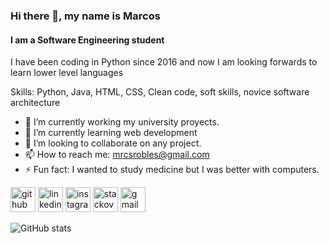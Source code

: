 ### Hi there 👋, my name is Marcos 
#### I am a Software Engineering student

I have been coding in Python since 2016 and now I am looking forwards to learn lower level languages

Skills: Python, Java, HTML, CSS, Clean code, soft skills, novice software architecture

- 🔭 I’m currently working my university proyects. 
- 🌱 I’m currently learning web development 
- 👯 I’m looking to collaborate on any project. 
- 📫 How to reach me: mrcsrobles@gmail.com 
- ⚡ Fun fact: I wanted to study medicine but I was better with computers. 


[<img src='https://cdn.jsdelivr.net/npm/simple-icons@3.0.1/icons/github.svg' alt='github' height='40'>](https://github.com/Mrcsrobles)  [<img src='https://cdn.jsdelivr.net/npm/simple-icons@3.0.1/icons/linkedin.svg' alt='linkedin' height='40'>](https://www.linkedin.com/in/marcos-robles-rodr%C3%ADguez-b867031b7/)  [<img src='https://cdn.jsdelivr.net/npm/simple-icons@3.0.1/icons/instagram.svg' alt='instagram' height='40'>](https://www.instagram.com/mrcs_robles/)  [<img src='https://cdn.jsdelivr.net/npm/simple-icons@3.0.1/icons/stackoverflow.svg' alt='stackoverflow' height='40'>](https://stackoverflow.com/users/9310655)  [<img src='https://cdn.jsdelivr.net/npm/simple-icons@3.0.1/icons/gmail.svg' alt='gmail' height='40'>](roblesmrcs@gmail.com)  

![GitHub stats](https://github-readme-stats.vercel.app/api?username=Mrcsrobles&show_icons=true)  

